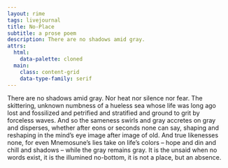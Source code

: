 ```yaml
---
layout: rime
tags: livejournal
title: No-Place
subtitle: a prose poem
description: There are no shadows amid gray.
attrs:
  html:
    data-palette: cloned
  main:
    class: content-grid
    data-type-family: serif
---
```

There are no shadows amid gray. Nor heat nor silence nor fear. The skittering, unknown numbness of a hueless sea whose life was long ago lost and fossilized and petrified and stratified and ground to grit by forceless waves. And so the sameness swirls and gray accretes on gray and disperses, whether after eons or seconds none can say, shaping and reshaping in the mind&rsquo;s eye image after image of old. And true likenesses none, for even Mnemosune&rsquo;s lies take on life&rsquo;s colors &ndash; hope and din and chill and shadows &ndash; while the gray remains gray. It is the unsaid when no words exist, it is the illumined no-bottom, it is not a place, but an absence.
